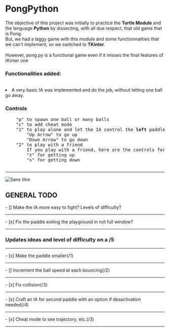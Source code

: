 <h1>PongPython</h1>
The objective of this project was initially to practice the <b>Turtle Module</b> and the language <b>Python</b> by dissecting, with all due respect, that old game that is Pong. 
<br>But, we had a laggy game with this module and some functionnalities that we can't implement, so we switched to <b>TKinter</b>.
<br><br>However, pong.py is a functional game even if it misses the final features of tKinter one

<h3>Functionalities added: </h3><br>
<li>A very basic IA was implemented and do the job, without letting one ball go away.


<h3>Controls</h3>
<pre>
    "p" to spawn one ball or many balls
    "c" to add cheat mode
    "1" to play alone and let the IA control the <b>left</b> paddle
        "Up Arrow" to go up
        "Down Arrow" to go down
    "2" to play with a friend
        If you play with a friend, here are the controls for the left paddle:
        "z" for getting up
        "s" for getting down
 </pre>
 
 <hr>
 
![Sans titre](https://user-images.githubusercontent.com/80721211/184480289-7c0268a9-546d-4b20-9414-da64e5e2adc6.png)


<h2>GENERAL TODO</h2>
- [] Make the IA more easy to fight? Levels of difficulty?
<hr>
- [x] Fix the paddle exiting the playground in not full window?


<hr>
<h3>Updates ideas and level of difficulty on a /5</h3>
<hr>
- [x] Make the paddle smaller(/1)
<hr>
- [] Increment the ball speed at each bouncing(/2)
<hr>
- [x] Fix collision(/3)
<hr>
- [x] Craft an IA for second paddle with an option if desactivation needed(/4)
<hr>
- [x] Cheat mode to see trajectory, etc.(/3)
<hr>
